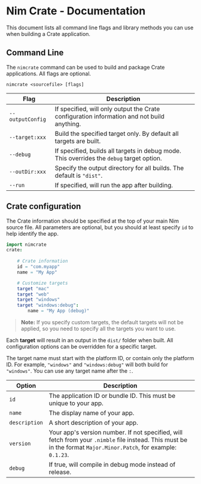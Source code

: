 # Nim Crate - Documentation

This document lists all command line flags and library methods you can use when building a Crate application.


## Command Line

The `nimcrate` command can be used to build and package Crate applications. All flags are optional.

```shell
nimcrate <sourcefile> [flags]
```

Flag                    | Description
------------------------|----------------------
`--outputConfig`        | If specified, will only output the Crate configuration information and not build anything.
`--target:xxx`          | Build the specified target only. By default all targets are built.
`--debug`               | If specified, builds all targets in debug mode. This overrides the `debug` target option.
`--outDir:xxx`          | Specify the output directory for all builds. The default is `"dist"`.
`--run`                 | If specified, will run the app after building.


## Crate configuration

The Crate information should be specified at the top of your main Nim source file. All parameters are optional, but you should at least specify `id` to help identify the app.

```nim
import nimcrate
crate:
    
    # Crate information
    id = "com.myapp"
    name = "My App"

    # Customize targets
    target "mac"
    target "web"
    target "windows"
    target "windows:debug":
        name = "My App (debug)"
```

> **Note:** If you specify custom targets, the default targets will not be applied, so you need to specify all the targets you want to use.

Each **target** will result in an output in the `dist/` folder when built. All configuration options can be overridden for a specific target.

The target name must start with the platform ID, or contain only the platform ID. For example, `"windows"` and `"windows:debug"` will both build for `"windows"`. You can use any target name after the `:`.

Option                  | Description
------------------------|--------------------------
`id`                    | The application ID or bundle ID. This must be unique to your app.
`name`                  | The display name of your app.
`description`           | A short description of your app.
`version`               | Your app's version number. If not specified, will fetch from your `.nimble` file instead. This must be in the format `Major.Minor.Patch`, for example: `0.1.23`.
`debug`                 | If true, will compile in debug mode instead of release.